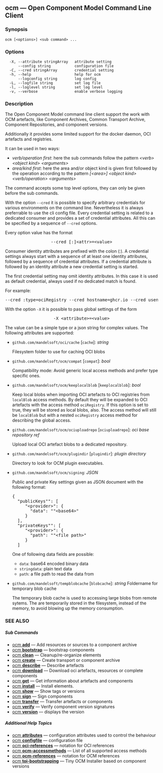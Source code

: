 ## ocm &mdash; Open Component Model Command Line Client

### Synopsis

```
ocm [<options>] <sub command> ...
```

### Options

```
  -X, --attribute stringArray   attribute setting
      --config string           configuration file
  -C, --cred stringArray        credential setting
  -h, --help                    help for ocm
      --logconfig string        log config
  -L, --logfile string          set log file
  -l, --loglevel string         set log level
  -v, --verbose                 enable verbose logging
```

### Description


The Open Component Model command line client support the work with OCM
artefacts, like Component Archives, Common Transport Archive,  
Component Repositories, and component versions.

Additionally it provides some limited support for the docker daemon, OCI artefacts and
registries.

It can be used in two ways:
- *verb/operation first*: here the sub commands follow the pattern *&lt;verb> &lt;object kind> &lt;arguments>*
- *area/kind first*: here the area and/or object kind is given first followed by the operation according to the pattern
  *[&lt;area>] &lt;object kind> &lt;verb/operation> &lt;arguments>*

The command accepts some top level options, they can only be given before the sub commands.

With the option <code>--cred</code> it is possible to specify arbitrary credentials
for various environments on the command line. Nevertheless it is always preferrable
to use the cli config file.
Every credential setting is related to a dedicated consumer and provides a set of
credential attributes. All this can be specified by a sequence of <code>--cred</code>
options. 

Every option value has the format

<center>
    <pre>--cred [:]&lt;attr>=&lt;value></pre>
</center>

Consumer identity attributes are prefixed with the colon (:). A credential settings
always start with a sequence of at least one identity attributes, followed by a
sequence of credential attributes.
If a credential attribute is followed by an identity attribute a new credential setting
is started.

The first credential setting may omit identity attributes. In this case it is used as
default credential, always used if no dedicated match is found.

For example:

<center>
    <pre>--cred :type=ociRegistry --cred hostname=ghcr.io --cred usename=mandelsoft --cred password=xyz</pre>
</center>

With the option <code>-X</code> it is possible to pass global settings of the 
form 

<center>
    <pre>-X &lt;attribute>=&lt;value></pre>
</center>

The value can be a simple type or a json string for complex values. The following
attributes are supported:
- <code>github.com/mandelsoft/oci/cache</code> [<code>cache</code>]: *string*

  Filesystem folder to use for caching OCI blobs

- <code>github.com/mandelsoft/ocm/compat</code> [<code>compat</code>]: *bool*

  Compatibility mode: Avoid generic local access methods and prefer type specific ones.

- <code>github.com/mandelsoft/ocm/keeplocalblob</code> [<code>keeplocalblob</code>]: *bool*

  Keep local blobs when importing OCI artefacts to OCI registries from <code>localBlob</code>
  access methods. By default they will be expanded to OCI artefacts with the
  access method <code>ociRegistry</code>. If this option is set to true, they will be stored
  as local blobs, also. The access method will still be <code>localBlob</code> but with a nested
  <code>ociRegistry</code> access method for describing the global access.

- <code>github.com/mandelsoft/ocm/ociuploadrepo</code> [<code>ociuploadrepo</code>]: *oci base repository ref*

  Upload local OCI artefact blobs to a dedicated repository.

- <code>github.com/mandelsoft/ocm/plugindir</code> [<code>plugindir</code>]: *plugin directory*

  Directory to look for OCM plugin executables.

- <code>github.com/mandelsoft/ocm/signing</code>: *JSON*

  Public and private Key settings given as JSON document with the following
  format:
  
  <pre>
  {
    "publicKeys"": [
       "&lt;provider>": {
         "data": ""&lt;base64>"
       }
    ],
    "privateKeys"": [
       "&lt;provider>": {
         "path": ""&lt;file path>"
       }
    ]
  </pre>
  
  One of following data fields are possible:
  - <code>data</code>:       base64 encoded binary data
  - <code>stringdata</code>: plain text data
  - <code>path</code>:       a file path to read the data from

- <code>github.com/mandelsoft/tempblobcache</code> [<code>blobcache</code>]: *string* Foldername for temporary blob cache

  The temporary blob cache is used to accessing large blobs from remote sytems.
  The are temporarily stored in the filesystem, instead of the memory, to avoid
  blowing up the memory consumption.

### SEE ALSO



##### Sub Commands

* [ocm <b>add</b>](ocm_add.md)	 &mdash; Add resources or sources to a component archive
* [ocm <b>bootstrap</b>](ocm_bootstrap.md)	 &mdash; bootstrap components
* [ocm <b>clean</b>](ocm_clean.md)	 &mdash; Cleanup/re-organize elements
* [ocm <b>create</b>](ocm_create.md)	 &mdash; Create transport or component archive
* [ocm <b>describe</b>](ocm_describe.md)	 &mdash; Describe artefacts
* [ocm <b>download</b>](ocm_download.md)	 &mdash; Download oci artefacts, resources or complete components
* [ocm <b>get</b>](ocm_get.md)	 &mdash; Get information about artefacts and components
* [ocm <b>install</b>](ocm_install.md)	 &mdash; Install elements.
* [ocm <b>show</b>](ocm_show.md)	 &mdash; Show tags or versions
* [ocm <b>sign</b>](ocm_sign.md)	 &mdash; Sign components
* [ocm <b>transfer</b>](ocm_transfer.md)	 &mdash; Transfer artefacts or components
* [ocm <b>verify</b>](ocm_verify.md)	 &mdash; Verify component version signatures
* [ocm <b>version</b>](ocm_version.md)	 &mdash; displays the version



##### Additional Help Topics

* [ocm <b>attributes</b>](ocm_attributes.md)	 &mdash; configuration attributes used to control the behaviour
* [ocm <b>configfile</b>](ocm_configfile.md)	 &mdash; configuration file
* [ocm <b>oci-references</b>](ocm_oci-references.md)	 &mdash; notation for OCI references
* [ocm <b>ocm-accessmethods</b>](ocm_ocm-accessmethods.md)	 &mdash; List of all supported access methods
* [ocm <b>ocm-references</b>](ocm_ocm-references.md)	 &mdash; notation for OCM references
* [ocm <b>toi-bootstrapping</b>](ocm_toi-bootstrapping.md)	 &mdash; Tiny OCM Installer based on component versions
